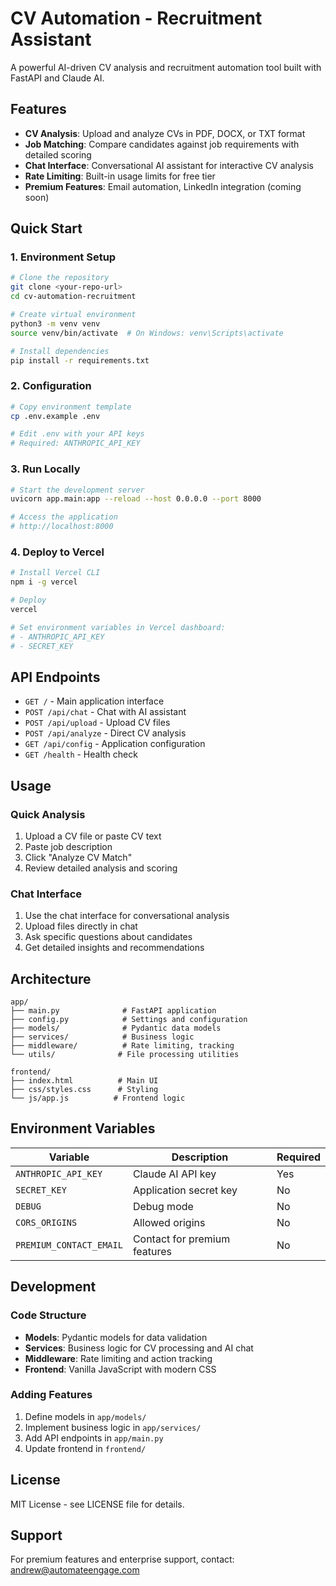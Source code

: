 # CV Automation - Recruitment Assistant

A powerful AI-driven CV analysis and recruitment automation tool built with FastAPI and Claude AI.

## Features

- **CV Analysis**: Upload and analyze CVs in PDF, DOCX, or TXT format
- **Job Matching**: Compare candidates against job requirements with detailed scoring
- **Chat Interface**: Conversational AI assistant for interactive CV analysis
- **Rate Limiting**: Built-in usage limits for free tier
- **Premium Features**: Email automation, LinkedIn integration (coming soon)

## Quick Start

### 1. Environment Setup

```bash
# Clone the repository
git clone <your-repo-url>
cd cv-automation-recruitment

# Create virtual environment
python3 -m venv venv
source venv/bin/activate  # On Windows: venv\Scripts\activate

# Install dependencies
pip install -r requirements.txt
```

### 2. Configuration

```bash
# Copy environment template
cp .env.example .env

# Edit .env with your API keys
# Required: ANTHROPIC_API_KEY
```

### 3. Run Locally

```bash
# Start the development server
uvicorn app.main:app --reload --host 0.0.0.0 --port 8000

# Access the application
# http://localhost:8000
```

### 4. Deploy to Vercel

```bash
# Install Vercel CLI
npm i -g vercel

# Deploy
vercel

# Set environment variables in Vercel dashboard:
# - ANTHROPIC_API_KEY
# - SECRET_KEY
```

## API Endpoints

- `GET /` - Main application interface
- `POST /api/chat` - Chat with AI assistant
- `POST /api/upload` - Upload CV files
- `POST /api/analyze` - Direct CV analysis
- `GET /api/config` - Application configuration
- `GET /health` - Health check

## Usage

### Quick Analysis
1. Upload a CV file or paste CV text
2. Paste job description
3. Click "Analyze CV Match"
4. Review detailed analysis and scoring

### Chat Interface
1. Use the chat interface for conversational analysis
2. Upload files directly in chat
3. Ask specific questions about candidates
4. Get detailed insights and recommendations

## Architecture

```
app/
├── main.py              # FastAPI application
├── config.py            # Settings and configuration
├── models/              # Pydantic data models
├── services/            # Business logic
├── middleware/          # Rate limiting, tracking
└── utils/              # File processing utilities

frontend/
├── index.html          # Main UI
├── css/styles.css      # Styling
└── js/app.js          # Frontend logic
```

## Environment Variables

| Variable | Description | Required |
|----------|-------------|----------|
| `ANTHROPIC_API_KEY` | Claude AI API key | Yes |
| `SECRET_KEY` | Application secret key | No |
| `DEBUG` | Debug mode | No |
| `CORS_ORIGINS` | Allowed origins | No |
| `PREMIUM_CONTACT_EMAIL` | Contact for premium features | No |

## Development

### Code Structure
- **Models**: Pydantic models for data validation
- **Services**: Business logic for CV processing and AI chat
- **Middleware**: Rate limiting and action tracking
- **Frontend**: Vanilla JavaScript with modern CSS

### Adding Features
1. Define models in `app/models/`
2. Implement business logic in `app/services/`
3. Add API endpoints in `app/main.py`
4. Update frontend in `frontend/`

## License

MIT License - see LICENSE file for details.

## Support

For premium features and enterprise support, contact: andrew@automateengage.com